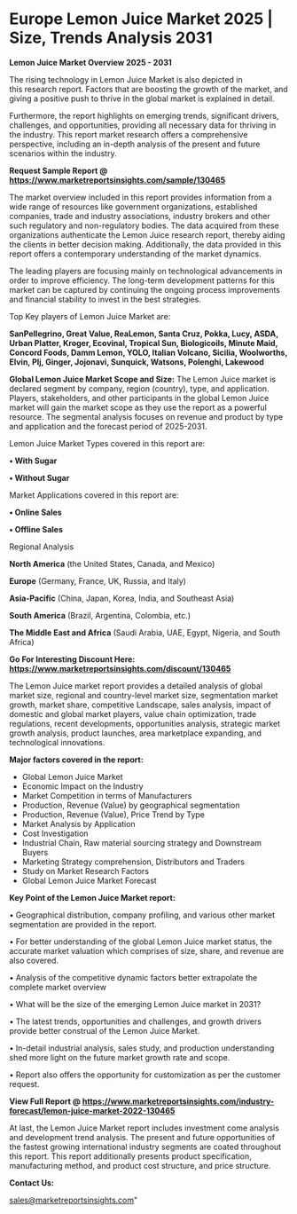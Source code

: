 # Europe Lemon Juice Market 2025 | Size, Trends Analysis 2031

<Strong> Lemon Juice Market Overview 2025 - 2031</strong>

The rising technology in Lemon Juice Market is also depicted in this research report. Factors that are boosting the growth of the market, and giving a positive push to thrive in the global market is explained in detail.

Furthermore, the report highlights on emerging trends, significant drivers, challenges, and opportunities, providing all necessary data for thriving in the industry. This report market research offers a comprehensive perspective, including an in-depth analysis of the present and future scenarios within the industry.

<strong>Request Sample Report @ <a href=https://www.marketreportsinsights.com/sample/130465>https://www.marketreportsinsights.com/sample/130465</a></strong>

The market overview included in this report provides information from a wide range of resources like government organizations, established companies, trade and industry associations, industry brokers and other such regulatory and non-regulatory bodies. The data acquired from these organizations authenticate the Lemon Juice research report, thereby aiding the clients in better decision making. Additionally, the data provided in this report offers a contemporary understanding of the market dynamics.

The leading players are focusing mainly on technological advancements in order to improve efficiency. The long-term development patterns for this market can be captured by continuing the ongoing process improvements and financial stability to invest in the best strategies.

Top Key players of Lemon Juice Market are:

<strong>SanPellegrino, Great Value, ReaLemon, Santa Cruz, Pokka, Lucy, ASDA, Urban Platter, Kroger, Ecovinal, Tropical Sun, Biologicoils, Minute Maid, Concord Foods, Damm Lemon, YOLO, Italian Volcano, Sicilia, Woolworths, Elvin, Plj, Ginger, Jojonavi, Sunquick, Watsons, Polenghi, Lakewood</strong>

<strong><b>Global Lemon Juice Market Scope and Size:</b></strong>
The Lemon Juice market is declared segment by company, region (country), type, and application. Players, stakeholders, and other participants in the global Lemon Juice market will gain the market scope as they use the report as a powerful resource. The segmental analysis focuses on revenue and product by type and application and the forecast period of 2025-2031.

Lemon Juice Market Types covered in this report are:

<strong>• With Sugar

• Without Sugar</strong>

Market Applications covered in this report are:

<strong>• Online Sales

• Offline Sales</strong> 

Regional Analysis

<strong>North America</strong> (the United States, Canada, and Mexico)

<strong>Europe</strong> (Germany, France, UK, Russia, and Italy)

<strong>Asia-Pacific</strong> (China, Japan, Korea, India, and Southeast Asia)

<strong>South America</strong> (Brazil, Argentina, Colombia, etc.)

<strong>The Middle East and Africa</strong> (Saudi Arabia, UAE, Egypt, Nigeria, and South Africa)

<strong>Go For Interesting Discount Here: <a href=https://www.marketreportsinsights.com/discount/130465>https://www.marketreportsinsights.com/discount/130465</a></strong>

The Lemon Juice market report provides a detailed analysis of global market size, regional and country-level market size, segmentation market growth, market share, competitive Landscape, sales analysis, impact of domestic and global market players, value chain optimization, trade regulations, recent developments, opportunities analysis, strategic market growth analysis, product launches, area marketplace expanding, and technological innovations.

<strong><b>Major factors covered in the report:</b></strong>
<ul>
  <li>Global Lemon Juice Market </li>
  <li>Economic Impact on the Industry</li>
  <li>Market Competition in terms of Manufacturers</li>
  <li>Production, Revenue (Value) by geographical segmentation</li>
  <li>Production, Revenue (Value), Price Trend by Type</li>
  <li>Market Analysis by Application</li>
  <li>Cost Investigation</li>
  <li>Industrial Chain, Raw material sourcing strategy and Downstream Buyers</li>
  <li>Marketing Strategy comprehension, Distributors and Traders</li>
  <li>Study on Market Research Factors</li>
  <li>Global Lemon Juice Market Forecast</li>
</ul>

<strong><b>Key Point of the Lemon Juice Market report:</b></strong>

• Geographical distribution, company profiling, and various other market segmentation are provided in the report.

• For better understanding of the global Lemon Juice market status, the accurate market valuation which comprises of size, share, and revenue are also covered.

• Analysis of the competitive dynamic factors better extrapolate the complete market overview

• What will be the size of the emerging Lemon Juice market in 2031?

• The latest trends, opportunities and challenges, and growth drivers provide better construal of the Lemon Juice Market.

• In-detail industrial analysis, sales study, and production understanding shed more light on the future market growth rate and scope.

• Report also offers the opportunity for customization as per the customer request.

<strong><b>View Full Report @ <a href=https://www.marketreportsinsights.com/industry-forecast/lemon-juice-market-2022-130465>https://www.marketreportsinsights.com/industry-forecast/lemon-juice-market-2022-130465</a></b></strong>


At last, the Lemon Juice Market report includes investment come analysis and development trend analysis. The present and future opportunities of the fastest growing international industry segments are coated throughout this report. This report additionally presents product specification, manufacturing method, and product cost structure, and price structure.

<strong>Contact Us:</strong>

sales@marketreportsinsights.com"
